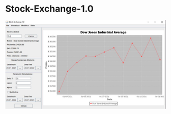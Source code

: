 # Stock-Exchange-1.0
![image](https://github.com/andreareale07/Stock-Exchange-1.0/blob/main/ui_app.JPG)
